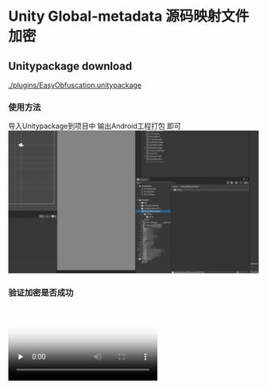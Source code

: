 
# Unity Global-metadata 源码映射文件加密

## Unitypackage download
[./plugins/EasyObfuscation.unitypackage](./plugins/EasyObfuscation.unitypackage)

### 使用方法
导入Unitypackage到项目中 输出Android工程打包 即可
![](./README_RES/import.jpg)


### 验证加密是否成功
<!-- mp4格式 -->
<video id="video" controls="" preload="none" poster="封面">
      <source id="mp4" src="https://www.bilibili.com/video/BV1CQ4y137Gs?t=201.1" type="video/mp4">
</videos>


